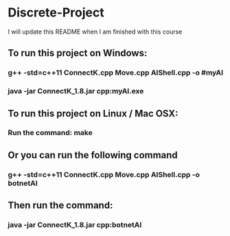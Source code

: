 # Discrete-Project

I will update this README when I am finished with this course

## To run this project on Windows:
### g++ -std=c++11 ConnectK.cpp Move.cpp AIShell.cpp -o #myAI
### java -jar ConnectK_1.8.jar cpp:myAI.exe

## To run this project on Linux / Mac OSX:
### Run the command: make
## Or you can run the following command
### g++ -std=c++11 ConnectK.cpp Move.cpp AIShell.cpp -o botnetAI
## Then run the command:
### java -jar ConnectK_1.8.jar cpp:botnetAI
